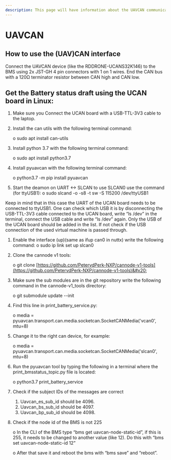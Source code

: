 ```yaml
---
description: This page will have information about the UAVCAN communication
---
```


# UAVCAN

## How to use the (UAV)CAN interface

Connect the UAVCAN device (like the RDDRONE-UCANS32K146) to the BMS using 2x JST-GH 4 pin connectors with 1 on 1 wires. End the CAN bus with a 120Ω terminator resistor between CAN high and CAN low.

## Get the Battery status draft using the UCAN board in Linux:

1. Make sure you Connect the UCAN board with a USB-TTL-3V3 cable to the laptop.
2.  Install the can utils with the following terminal command:&#x20;

    o    sudo apt install can-utils&#x20;
3.  Install python 3.7 with the following terminal command:

    o    sudo apt install python3.7&#x20;
4.  Install pyuavcan with the following terminal command:&#x20;

    o    python3.7 -m pip install pyuavcan
5. Start the deamon on UART <-> SLCAN to use SLCAN0 use the command (for ttyUSB1): o sudo slcand -o -s8 -t sw -S 115200 /dev/ttyUSB1&#x20;

Keep in mind that in this case the UART of the UCAN board needs to be connected to ttyUSB1. One can check which USB it is by disconnecting the USB-TTL-3V3 cable connected to the UCAN board, write “ls /dev” in the terminal, connect the USB cable and write “ls /dev” again. Only the USB of the UCAN board should be added in the list. If not check if the USB connection of the used virtual machine is passed through.

1. Enable the interface (up)(same as ifup can0 in nuttx) write the following command: o sudo ip link set up slcan0
2.  Clone the cannode v1 tools:

    o    git clone [https://github.com/PetervdPerk-NXP/cannode-v1-tools](https://github.com/PetervdPerk-NXP/cannode-v1-tools)&#x20;
3.  Make sure the sub modules are in the git repository write the following command in the cannode-v1\_tools directory:&#x20;

    o    git submodule update --init
4.  Find this line in print\_battery\_service.py:&#x20;

    o    media = pyuavcan.transport.can.media.socketcan.SocketCANMedia('vcan0', mtu=8)&#x20;
5.  Change it to the right can device, for example:&#x20;

    o    media = pyuavcan.transport.can.media.socketcan.SocketCANMedia('slcan0', mtu=8)
6.  Run the pyuavcan tool by typing the following in a terminal where the print\_bmsstatus\_topic.py file is located:&#x20;

    o    python3.7 print\_battery\_service
7. Check if the subject IDs of the messages are correct
   1. Uavcan\_es\_sub\_id should be 4096.
   2. Uavcan\_bs\_sub\_id should be 4097.
   3. Uavcan\_bp\_sub\_id should be 4098.
8.  Check if the node id of the BMS is not 225

    o    In the CLI of the BMS type “bms get uavcan-node-static-id”, if this is 255, it needs to be changed to another value (like 12). Do this with “bms set uavcan-node-static-id 12”

    o    After that save it and reboot the bms with “bms save” and “reboot”.
